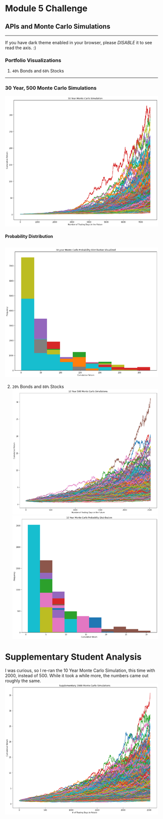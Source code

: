 # Module 5 Challenge
## APIs and Monte Carlo Simulations
---
If you have dark theme enabled in your browser, please *DISABLE* it to see read the axis. :)
### Portfolio Visualizations
1. `40%` Bonds and `60%` Stocks
---
### 30 Year, 500 Monte Carlo Simulations
![30 YR MC Graph](./Images/30_MC_Graph.png)
#### Probability Distribution
![30 YR MC Hist](./Images/30_MC_Hist.png)
---
2. `20%` Bonds and `80%` Stocks
![10 YR MC Graph](./Images/10_MC_Graph.png)
![10 YR MC Hist](./Images/10_MC_Hist.png)
# Supplementary Student Analysis
I was curious, so I re-ran the 10 Year Monte Carlo Simulation, this time with 2000, instead of 500. While it took a while more, the numbers came out roughly the same.
![10 YR MC Supp](./Images/10_MC_Supp.png)

